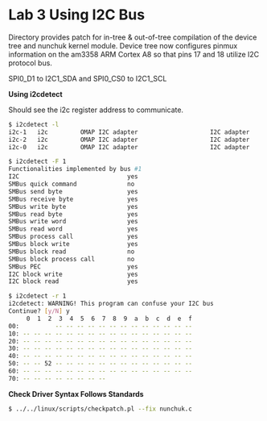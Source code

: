 # Lab 3 Using I2C Bus

Directory provides patch for in-tree & out-of-tree compilation of the
device tree and nunchuk kernel module. Device tree now configures pinmux
information on the am3358 ARM Cortex A8 so that pins 17 and 18 utilize
I2C protocol bus.

SPI0_D1 to I2C1_SDA and SPI0_CS0 to I2C1_SCL

**Using i2cdetect**

Should see the i2c register address to communicate.

```bash
$ i2cdetect -l
i2c-1	i2c       	OMAP I2C adapter                	I2C adapter
i2c-2	i2c       	OMAP I2C adapter                	I2C adapter
i2c-0	i2c       	OMAP I2C adapter                	I2C adapter
```

```bash
$ i2cdetect -F 1
Functionalities implemented by bus #1
I2C                              yes
SMBus quick command              no
SMBus send byte                  yes
SMBus receive byte               yes
SMBus write byte                 yes
SMBus read byte                  yes
SMBus write word                 yes
SMBus read word                  yes
SMBus process call               yes
SMBus block write                yes
SMBus block read                 no
SMBus block process call         no
SMBus PEC                        yes
I2C block write                  yes
I2C block read                   yes
```

```bash
$ i2cdetect -r 1
i2cdetect: WARNING! This program can confuse your I2C bus
Continue? [y/N] y
     0  1  2  3  4  5  6  7  8  9  a  b  c  d  e  f
00:          -- -- -- -- -- -- -- -- -- -- -- -- --
10: -- -- -- -- -- -- -- -- -- -- -- -- -- -- -- --
20: -- -- -- -- -- -- -- -- -- -- -- -- -- -- -- --
30: -- -- -- -- -- -- -- -- -- -- -- -- -- -- -- --
40: -- -- -- -- -- -- -- -- -- -- -- -- -- -- -- --
50: -- -- 52 -- -- -- -- -- -- -- -- -- -- -- -- --
60: -- -- -- -- -- -- -- -- -- -- -- -- -- -- -- --
70: -- -- -- -- -- -- -- --
```

**Check Driver Syntax Follows Standards**
```sh
$ ../../linux/scripts/checkpatch.pl --fix nunchuk.c
```
